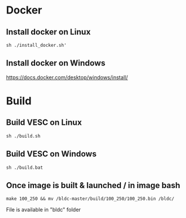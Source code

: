 # Docker

## Install docker on Linux
```
sh ./install_docker.sh'
``` 

## Install docker on Windows

https://docs.docker.com/desktop/windows/install/

# Build

## Build VESC on Linux
```
sh ./build.sh
``` 

## Build VESC on Windows
```
sh ./build.bat
``` 

## Once image is built & launched / in image bash

```
make 100_250 && mv /bldc-master/build/100_250/100_250.bin /bldc/
``` 
File is available in "bldc" folder
